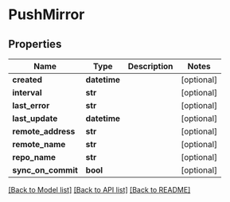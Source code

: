 # PushMirror

## Properties
Name | Type | Description | Notes
------------ | ------------- | ------------- | -------------
**created** | **datetime** |  | [optional] 
**interval** | **str** |  | [optional] 
**last_error** | **str** |  | [optional] 
**last_update** | **datetime** |  | [optional] 
**remote_address** | **str** |  | [optional] 
**remote_name** | **str** |  | [optional] 
**repo_name** | **str** |  | [optional] 
**sync_on_commit** | **bool** |  | [optional] 

[[Back to Model list]](../README.md#documentation-for-models) [[Back to API list]](../README.md#documentation-for-api-endpoints) [[Back to README]](../README.md)



